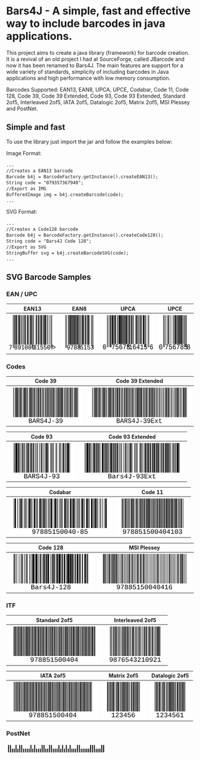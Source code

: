 # Bars4J - A simple, fast and effective way to include barcodes in java applications.
This project aims to create a java library (framework) for barcode creation. It is a revival of an old project I had at SourceForge, called JBarcode and now it has been renamed to Bars4J. The main features are support for a wide variety of standards, simplicity of including barcodes in Java applications and high performance with low memory consumption.

Barcodes Supported: EAN13, EAN8, UPCA, UPCE, Codabar, Code 11, Code 128, Code 39, Code 39 Extended, Code 93, Code 93 Extended, Standard 2of5, Interleaved 2of5, IATA 2of5, Datalogic 2of5, Matrix 2of5, MSI Plessey and PostNet.

## Simple and fast

To use the library just import the jar and follow the examples below:

Image Format:
```
...
//Creates a EAN13 barcode
Barcode b4j = BarcodeFactory.getInstance().createEAN13();
String code = "079357367940";
//Export as IMG
BufferedImage img = b4j.createBarcode(code);
...
```

SVG Format:
```
...
//Creates a Code128 barcode
Barcode b4j = BarcodeFactory.getInstance().createCode128();
String code = "Bars4J Code 128";
//Export as SVG
StringBuffer svg = b4j.createBarcodeSVG(code);
...
```

## SVG Barcode Samples

### EAN / UPC

| EAN13 | EAN8 | UPCA | UPCE |
|----------|:-------------:|:------:|------|
<img src="images/EAN13.svg" height="100" /> | <img src="images/EAN8.svg" height="100" /> | <img src="images/UPCA.svg" height="100" /> | <img src="images/UPCE.svg" height="100" /> |

### Codes
| Code 39 | Code 39 Extended |
|----------|-------------|
| <img src="images/Code39.svg" height="100" /> | <img src="images/Code39Ext.svg" height="100" /> |

| Code 93 | Code 93 Extended |
|----------|-------------|
| <img src="images/Code93.svg" height="100" /> | <img src="images/Code93Ext.svg" height="100" /> |

| Codabar | Code 11 | 
|----------|-------------|
| <img src="images/Codabar.svg" height="100" /> | <img src="images/Code11.svg" height="100" /> |

| Code 128 | MSI Plessey | 
|----------|-------------|
| <img src="images/Code128.svg" height="100" /> | <img src="images/MSIPlessey.svg" height="100" /> |

### ITF

| Standard 2of5 | Interleaved 2of5 |
|----------|-------------|
| <img src="images/Standard2of5.svg" height="100" /> | <img src="images/Interleaved2of5.svg" height="100" /> | 

| IATA 2of5 | Matrix 2of5 | Datalogic 2of5 |
|----------|-------------|----------|
| <img src="images/IATA2of5.svg" height="100" /> |<img src="images/Matrix2of5.svg" height="100" /> |  <img src="images/Datalogic2of5.svg" height="100" /> |

### PostNet
<img src="images/PostNet.svg" height="30" />

